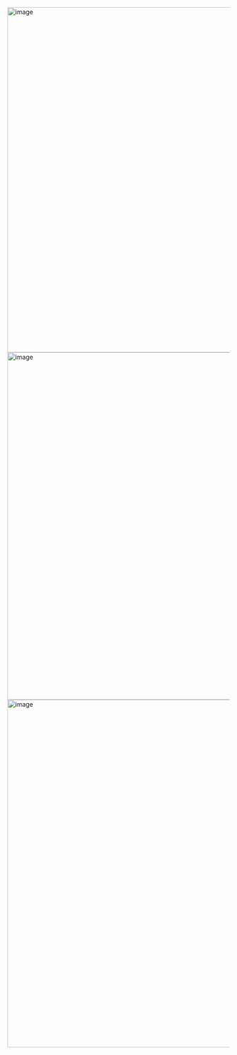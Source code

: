 <img width="783" alt="image" src="https://user-images.githubusercontent.com/98778914/181144404-e14eea63-b70f-4ddc-98f7-beefe43ea8a9.png">

<img width="788" alt="image" src="https://user-images.githubusercontent.com/98778914/181144503-fcafa02e-ceb9-41a3-a07e-a5b5f5d45110.png">

<img width="789" alt="image" src="https://user-images.githubusercontent.com/98778914/181144541-6788e7e2-ddf9-4e97-a5c1-eef9c8317c1d.png">